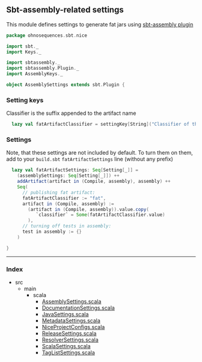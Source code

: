 ## Sbt-assembly-related settings

This module defines settings to generate fat jars using [sbt-assembly plugin](https://github.com/softprops/assembly-sbt)


```scala
package ohnosequences.sbt.nice

import sbt._
import Keys._

import sbtassembly._
import sbtassembly.Plugin._
import AssemblyKeys._

object AssemblySettings extends sbt.Plugin {
```

### Setting keys 

Classifier is the suffix appended to the artifact name


```scala
  lazy val fatArtifactClassifier = settingKey[String]("Classifier of the fat jar artifact")
```

### Settings 

Note, that these settings are not included by default. To turn them on them, add to your 
`build.sbt` `fatArtifactSettings` line (without any prefix)


```scala
  lazy val fatArtifactSettings: Seq[Setting[_]] =
    (assemblySettings: Seq[Setting[_]]) ++ 
    addArtifact(artifact in (Compile, assembly), assembly) ++ 
    Seq(
      // publishing fat artifact:
      fatArtifactClassifier := "fat",
      artifact in (Compile, assembly) :=
        (artifact in (Compile, assembly)).value.copy(
           `classifier` = Some(fatArtifactClassifier.value)
        ),
      // turning off tests in assembly:
      test in assembly := {}
    )

}

```


------

### Index

+ src
  + main
    + scala
      + [AssemblySettings.scala][main/scala/AssemblySettings.scala]
      + [DocumentationSettings.scala][main/scala/DocumentationSettings.scala]
      + [JavaSettings.scala][main/scala/JavaSettings.scala]
      + [MetadataSettings.scala][main/scala/MetadataSettings.scala]
      + [NiceProjectConfigs.scala][main/scala/NiceProjectConfigs.scala]
      + [ReleaseSettings.scala][main/scala/ReleaseSettings.scala]
      + [ResolverSettings.scala][main/scala/ResolverSettings.scala]
      + [ScalaSettings.scala][main/scala/ScalaSettings.scala]
      + [TagListSettings.scala][main/scala/TagListSettings.scala]

[main/scala/AssemblySettings.scala]: AssemblySettings.scala.md
[main/scala/DocumentationSettings.scala]: DocumentationSettings.scala.md
[main/scala/JavaSettings.scala]: JavaSettings.scala.md
[main/scala/MetadataSettings.scala]: MetadataSettings.scala.md
[main/scala/NiceProjectConfigs.scala]: NiceProjectConfigs.scala.md
[main/scala/ReleaseSettings.scala]: ReleaseSettings.scala.md
[main/scala/ResolverSettings.scala]: ResolverSettings.scala.md
[main/scala/ScalaSettings.scala]: ScalaSettings.scala.md
[main/scala/TagListSettings.scala]: TagListSettings.scala.md